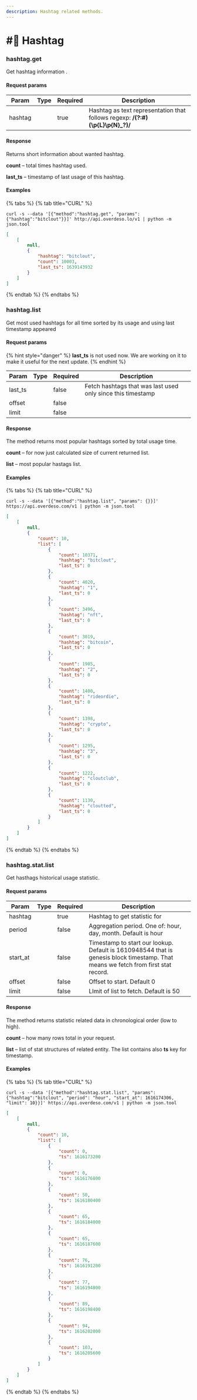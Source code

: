 ```yaml
---
description: Hashtag related methods.
---
```


# #⃣ Hashtag

### hashtag.get

Get hashtag information .

#### Request params

<table><thead><tr><th>Param</th><th data-type="select">Type</th><th data-type="checkbox">Required</th><th>Description</th></tr></thead><tbody><tr><td>hashtag</td><td></td><td>true</td><td>Hashtag as text representation that follows regexp: <strong>/(?:#)(\p{L}\p{N}_?)/</strong></td></tr></tbody></table>

#### Response

Returns short information about wanted hashtag.

**count** – total times hashtag used.

**last\_ts** – timestamp of last usage of this hashtag.

#### Examples

{% tabs %}
{% tab title="CURL" %}
```shell
curl -s --data '[{"method":"hashtag.get", "params": {"hashtag":"bitclout"}}]' http://api.overdeso.lo/v1 | python -m json.tool
```

```json
[
    [
        null,
        {
            "hashtag": "bitclout",
            "count": 10003,
            "last_ts": 1639143932
        }
    ]
]
```
{% endtab %}
{% endtabs %}

### hashtag.list

Get most used hashtags for all time sorted by its usage and using last timestamp appeared

#### Request params

{% hint style="danger" %}
**last\_ts** is not used now. We are working on it to make it useful for the next update.
{% endhint %}

<table><thead><tr><th>Param</th><th data-type="select">Type</th><th data-type="checkbox">Required</th><th>Description</th></tr></thead><tbody><tr><td>last_ts</td><td></td><td>false</td><td>Fetch hashtags that was last used only since this timestamp</td></tr><tr><td>offset</td><td></td><td>false</td><td></td></tr><tr><td>limit</td><td></td><td>false</td><td></td></tr></tbody></table>

#### Response

The method returns most popular hashtags sorted by total usage time.

**count** – for now just calculated size of current returned list.

**list** – most popular hastags list.

#### Examples

{% tabs %}
{% tab title="CURL" %}
```shell
curl -s --data '[{"method":"hashtag.list", "params": {}}]' https://api.overdeso.com/v1 | python -m json.tool
```

```json
[
    [
        null,
        {
            "count": 10,
            "list": [
                {
                    "count": 10371,
                    "hashtag": "bitclout",
                    "last_ts": 0
                },
                {
                    "count": 4020,
                    "hashtag": "1",
                    "last_ts": 0
                },
                {
                    "count": 3496,
                    "hashtag": "nft",
                    "last_ts": 0
                },
                {
                    "count": 3019,
                    "hashtag": "bitcoin",
                    "last_ts": 0
                },
                {
                    "count": 1905,
                    "hashtag": "2",
                    "last_ts": 0
                },
                {
                    "count": 1400,
                    "hashtag": "rideordie",
                    "last_ts": 0
                },
                {
                    "count": 1398,
                    "hashtag": "crypto",
                    "last_ts": 0
                },
                {
                    "count": 1295,
                    "hashtag": "3",
                    "last_ts": 0
                },
                {
                    "count": 1222,
                    "hashtag": "cloutclub",
                    "last_ts": 0
                },
                {
                    "count": 1130,
                    "hashtag": "cloutted",
                    "last_ts": 0
                }
            ]
        }
    ]
]
```
{% endtab %}
{% endtabs %}

### hashtag.stat.list

Get hasthags historical usage statistic.

#### Request params

<table><thead><tr><th>Param</th><th data-type="select">Type</th><th data-type="checkbox">Required</th><th>Description</th></tr></thead><tbody><tr><td>hashtag</td><td></td><td>true</td><td>Hashtag to get statistic for</td></tr><tr><td>period</td><td></td><td>false</td><td>Aggregation period. One of: hour, day, month. Default is hour</td></tr><tr><td>start_at</td><td></td><td>false</td><td>Timestamp to start our lookup. Default is 1610948544 that is genesis block timestamp. That means we fetch from first stat record.</td></tr><tr><td>offset</td><td></td><td>false</td><td>Offset to start. Default 0</td></tr><tr><td>limit</td><td></td><td>false</td><td>LImit of list to fetch. Default is 50</td></tr></tbody></table>

#### Response

The method returns statistic related data in chronological order (low to high).

**count** – how many rows total in your request.

**list** – list of stat structures of related entity. The list contains also **ts** key for timestamp.

#### Examples

{% tabs %}
{% tab title="CURL" %}
```shell
curl -s --data '[{"method":"hashtag.stat.list", "params": {"hashtag":"bitclout", "period": "hour", "start_at": 1616174306, "limit": 10}}]' https://api.overdeso.com/v1 | python -m json.tool
```

```json
[
    [
        null,
        {
            "count": 10,
            "list": [
                {
                    "count": 0,
                    "ts": 1616173200
                },
                {
                    "count": 0,
                    "ts": 1616176800
                },
                {
                    "count": 50,
                    "ts": 1616180400
                },
                {
                    "count": 65,
                    "ts": 1616184000
                },
                {
                    "count": 65,
                    "ts": 1616187600
                },
                {
                    "count": 76,
                    "ts": 1616191200
                },
                {
                    "count": 77,
                    "ts": 1616194800
                },
                {
                    "count": 89,
                    "ts": 1616198400
                },
                {
                    "count": 94,
                    "ts": 1616202000
                },
                {
                    "count": 103,
                    "ts": 1616205600
                }
            ]
        }
    ]
]
```
{% endtab %}
{% endtabs %}
